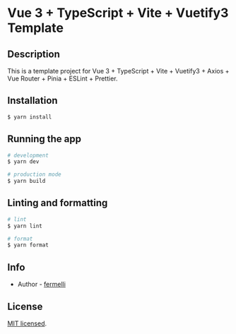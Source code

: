 # Vue 3 + TypeScript + Vite + Vuetify3 Template

## Description

This is a template project for Vue 3 + TypeScript + Vite + Vuetify3 + Axios + Vue Router + Pinia + ESLint + Prettier.

## Installation

```bash
$ yarn install
```

## Running the app

```bash
# development
$ yarn dev
```

```bash
# production mode
$ yarn build
```

## Linting and formatting

```bash
# lint
$ yarn lint
```

```bash
# format
$ yarn format
```

## Info

- Author - [fermelli](https://github.com/fermelli)

## License

[MIT licensed](LICENSE).
